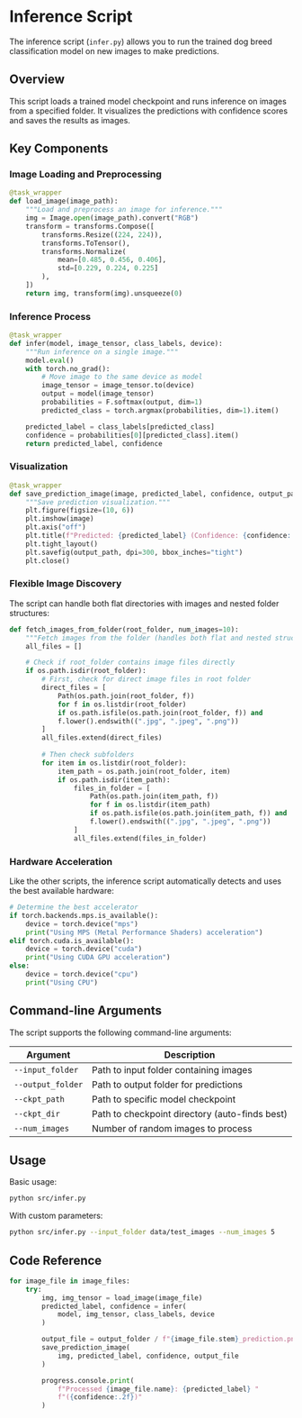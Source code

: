 # Inference Script

The inference script (`infer.py`) allows you to run the trained dog breed classification model on new images to make predictions.

## Overview

This script loads a trained model checkpoint and runs inference on images from a specified folder. It visualizes the predictions with confidence scores and saves the results as images.

## Key Components

### Image Loading and Preprocessing

```python
@task_wrapper
def load_image(image_path):
    """Load and preprocess an image for inference."""
    img = Image.open(image_path).convert("RGB")
    transform = transforms.Compose([
        transforms.Resize((224, 224)),
        transforms.ToTensor(),
        transforms.Normalize(
            mean=[0.485, 0.456, 0.406], 
            std=[0.229, 0.224, 0.225]
        ),
    ])
    return img, transform(img).unsqueeze(0)
```

### Inference Process

```python
@task_wrapper
def infer(model, image_tensor, class_labels, device):
    """Run inference on a single image."""
    model.eval()
    with torch.no_grad():
        # Move image to the same device as model
        image_tensor = image_tensor.to(device)
        output = model(image_tensor)
        probabilities = F.softmax(output, dim=1)
        predicted_class = torch.argmax(probabilities, dim=1).item()

    predicted_label = class_labels[predicted_class]
    confidence = probabilities[0][predicted_class].item()
    return predicted_label, confidence
```

### Visualization

```python
@task_wrapper
def save_prediction_image(image, predicted_label, confidence, output_path):
    """Save prediction visualization."""
    plt.figure(figsize=(10, 6))
    plt.imshow(image)
    plt.axis("off")
    plt.title(f"Predicted: {predicted_label} (Confidence: {confidence:.2f})")
    plt.tight_layout()
    plt.savefig(output_path, dpi=300, bbox_inches="tight")
    plt.close()
```

### Flexible Image Discovery

The script can handle both flat directories with images and nested folder structures:

```python
def fetch_images_from_folder(root_folder, num_images=10):
    """Fetch images from the folder (handles both flat and nested structure)."""
    all_files = []

    # Check if root_folder contains image files directly
    if os.path.isdir(root_folder):
        # First, check for direct image files in root folder
        direct_files = [
            Path(os.path.join(root_folder, f))
            for f in os.listdir(root_folder)
            if os.path.isfile(os.path.join(root_folder, f)) and 
            f.lower().endswith((".jpg", ".jpeg", ".png"))
        ]
        all_files.extend(direct_files)
        
        # Then check subfolders
        for item in os.listdir(root_folder):
            item_path = os.path.join(root_folder, item)
            if os.path.isdir(item_path):
                files_in_folder = [
                    Path(os.path.join(item_path, f))
                    for f in os.listdir(item_path)
                    if os.path.isfile(os.path.join(item_path, f)) and 
                    f.lower().endswith((".jpg", ".jpeg", ".png"))
                ]
                all_files.extend(files_in_folder)
```

### Hardware Acceleration

Like the other scripts, the inference script automatically detects and uses the best available hardware:

```python
# Determine the best accelerator
if torch.backends.mps.is_available():
    device = torch.device("mps")
    print("Using MPS (Metal Performance Shaders) acceleration")
elif torch.cuda.is_available():
    device = torch.device("cuda")
    print("Using CUDA GPU acceleration")
else:
    device = torch.device("cpu")
    print("Using CPU")
```

## Command-line Arguments

The script supports the following command-line arguments:

| Argument | Description |
|----------|-------------|
| `--input_folder` | Path to input folder containing images |
| `--output_folder` | Path to output folder for predictions |
| `--ckpt_path` | Path to specific model checkpoint |
| `--ckpt_dir` | Path to checkpoint directory (auto-finds best) |
| `--num_images` | Number of random images to process |

## Usage

Basic usage:

```bash
python src/infer.py
```

With custom parameters:

```bash
python src/infer.py --input_folder data/test_images --num_images 5
```

## Code Reference

```139:154:src/infer.py
for image_file in image_files:
    try:
        img, img_tensor = load_image(image_file)
        predicted_label, confidence = infer(
            model, img_tensor, class_labels, device
        )

        output_file = output_folder / f"{image_file.stem}_prediction.png"
        save_prediction_image(
            img, predicted_label, confidence, output_file
        )

        progress.console.print(
            f"Processed {image_file.name}: {predicted_label} "
            f"({confidence:.2f})"
        )
``` 